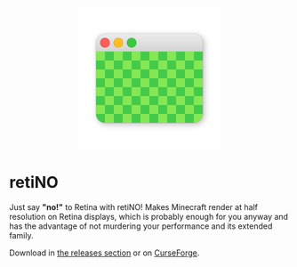 <p align="center">
	<img width=256px src="GitHub/logo.png" />
</p>

# retiNO

Just say **"no!"** to Retina with retiNO! Makes Minecraft render at half resolution on Retina displays, which is probably enough for you anyway and has the advantage of not murdering your performance and its extended family.

Download in [the releases section](https://github.com/juliand665/retiNO/releases) or on [CurseForge](https://www.curseforge.com/minecraft/mc-mods/retino).

